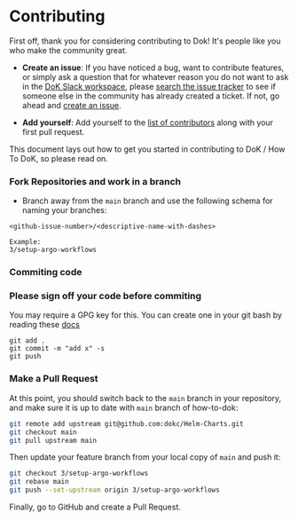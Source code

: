 # Contributing

First off, thank you for considering contributing to Dok! It's people like you who make the community great.

* **Create an issue**: If you have noticed a bug, want to contribute features, or simply ask a question that for whatever reason you do not want to ask in the [DoK Slack workspace](https://dokcommunity.slack.com/), please [search the issue tracker](https://github.com/dokc/how-to-dok/issues) to see if someone else in the community has already created a ticket. If not, go ahead and [create an issue](https://github.com/dokc/how-to-dok/issues/new/choose).

* **Add yourself**: Add yourself to the [list of contributors](CONTRIBUTORS.md) along with your first pull request.

This document lays out how to get you started in contributing to DoK / How To DoK, so please read on.

### Fork Repositories and work in a branch

* Branch away from the `main` branch and use the following schema for naming your branches:
```
<github-issue-number>/<descriptive-name-with-dashes>

Example:
3/setup-argo-workflows
```

### Commiting code ###



### Please sign off  your code before commiting 

You may require a GPG key for this. You can create one in your git bash by reading these [docs](https://docs.github.com/en/authentication/managing-commit-signature-verification/adding-a-new-gpg-key-to-your-github-account)
```
git add .
git commit -m "add x" -s
git push
```

### Make a Pull Request

At this point, you should switch back to the `main` branch in your repository, and make sure it is up to date with `main` branch of how-to-dok:

```bash
git remote add upstream git@github.com:dokc/Helm-Charts.git
git checkout main
git pull upstream main
```

Then update your feature branch from your local copy of `main` and push it:

```bash
git checkout 3/setup-argo-workflows
git rebase main
git push --set-upstream origin 3/setup-argo-workflows
```

Finally, go to GitHub and create a Pull Request.

